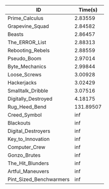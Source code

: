 |ID|Time(s)|
|-|-|
|Prime_Calculus|2.83559|
|Grapevine_Squad|2.84582|
|Beasts|2.86457|
|The_ERROR_List|2.88313|
|Rebooting_Rebels|2.88559|
|Pseudo_Boom|2.97014|
|Byte_Mechanics|2.99844|
|Loose_Screws|3.00928|
|Hackerjacks|3.02429|
|Smalltalk_Dribble|3.07516|
|Digitally_Destroyed|4.18175|
|Rug_Heed_Bend|131.89507|
|Creed_Symbol|inf|
|Blackouts|inf|
|Digital_Destroyers|inf|
|Key_to_Innovation|inf|
|Computer_Crew|inf|
|Gonzo_Brutes|inf|
|The_Hit_Blunders|inf|
|Artful_Maneuvers|inf|
|Pint_Sized_Benchwarmers|inf|
